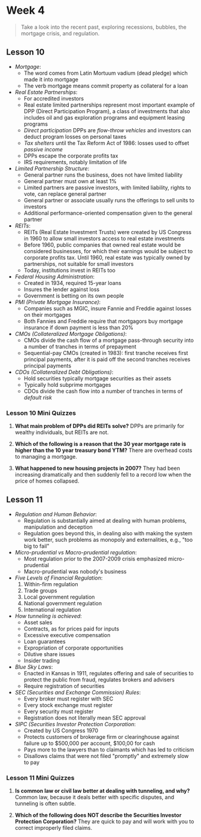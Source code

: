 # Week 4

> Take a look into the recent past, exploring recessions, bubbles, the mortgage crisis, and regulation.

## Lesson 10

- _Mortgage_:
  - The word comes from Latin Mortuum vadium (dead pledge) which made it into mortgage
  - The verb mortgage means commit property as collateral for a loan
- _Real Estate Partnerships_:
  - For accredited investors
  - Real estate limited partnerships represent most important example of DPP (Direct Participation Program), a class of investments that also includes oil and gas exploration programs and equipment leasing programs
  - _Direct participation_ DPPs are _flow-throw vehicles_ and investors can deduct program losses on personal taxes
  - _Tax shelters_ until the Tax Reform Act of 1986: losses used to offset _passive income_
  - DPPs escape the corporate profits tax
  - IRS requirements, notably limitation of life
- _Limited Partnership Structure_:
  - General partner runs the business, does not have limited liability
  - General partner must own at least 1%
  - Limited partners are passive investors, with limited liability, rights to vote, can replace general partner
  - General partner or associate usually runs the offerings to sell units to investors
  - Additional performance-oriented compensation given to the general partner
- _REITs_:
  - REITs (Real Estate Investment Trusts) were created by US Congress in 1960 to allow small investors access to real estate investments
  - Before 1960, public companies that owned real estate would be considered businesses, for which their earnings would be subject to corporate profits tax. Until 1960, real estate was typically owned by partnerships, not suitable for small investors
  - Today, institutions invest in REITs too
- _Federal Housing Administration_:
  - Created in 1934, required 15-year loans
  - Insures the lender against loss
  - Government is betting on its own people
- _PMI (Private Mortgage Insurance)_:
  - Companies such as MGIC, insure Fannie and Freddie against losses on their mortgages
  - Both Fannies and Freddie require that mortgagors buy mortgage insurance if down payment is less than 20%
- _CMOs (Collateralized Mortgage Obligations)_:
  - CMOs divide the cash flow of a mortgage pass-through security into a number of tranches in terms of prepayment
  - Sequential-pay CMOs (created in 1983): first tranche receives first principal payments, after it is paid off the second tranches receives principal payments
- _CDOs (Collateralized Debt Obligations)_:
  - Hold securities typically mortgage securities as their assets
  - Typically hold subprime mortgages
  - CDOs divide the cash flow into a number of tranches in terms of _default risk_

### Lesson 10 Mini Quizzes

1. **What main problem of DPPs did REITs solve?** DPPs are primarily for wealthy individuals, but REITs are not.

2. **Which of the following is a reason that the 30 year mortgage rate is higher than the 10 year treasury bond YTM?** There are overhead costs to managing a mortgage.

3. **What happened to new housing projects in 2007?** They had been increasing dramatically and then suddenly fell to a record low when the price of homes collapsed.

## Lesson 11

- _Regulation and Human Behavior_:
  - Regulation is substantially aimed at dealing with human problems, manipulation and deception
  - Regulation goes beyond this, in dealing also with making the system work better, such problems as monopoly and externalities, e.g., "too big to fail"
- _Micro-prudential vs Macro-prudential regulation_:
  - Most regulation prior to the 2007-2009 crisis emphasized micro-prudential
  - Macro-prudential was nobody's business
- _Five Levels of Financial Regulation_:
  1. Within-firm regulation
  2. Trade groups
  3. Local government regulation
  4. National government regulation
  5. International regulation
- _How tunneling is achieved_:
  - Asset sales
  - Contracts, as for prices paid for inputs
  - Excessive executive compensation
  - Loan guarantees
  - Expropriation of corporate opportunities
  - Dilutive share issues
  - Insider trading
- _Blue Sky Laws_:
  - Enacted in Kansas in 1911, regulates offering and sale of securities to protect the public from fraud, regulates brokers and advisers
  - Require registration of securities
- _SEC (Securities and Exchange Commission) Rules_:
  - Every broker must register with SEC
  - Every stock exchange must register
  - Every security must register
  - Registration does not literally mean SEC approval
- _SIPC (Securities Investor Protection Corporation_:
  - Created by US Congress 1970
  - Protects customers of brokerage firm or clearinghouse against failure up to $500,000 per account, $100,00 for cash
  - Pays more to the lawyers than to claimants which has led to criticism
  - Disallows claims that were not filed "promptly" and extremely slow to pay

### Lesson 11 Mini Quizzes

1. **Is common law or civil law better at dealing with tunneling, and why?** Common law, because it deals better with specific disputes, and tunneling is often subtle.

2. **Which of the following does NOT describe the Securities Investor Protection Corporation?** They are quick to pay and will work with you to correct improperly filed claims.
